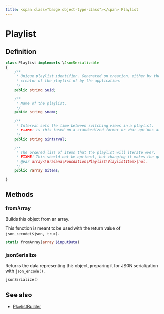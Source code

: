 ```yaml
---
title: <span class="badge object-type-class"></span> Playlist
---
```

# <span class="badge object-type-class"></span> Playlist

## Definition

```php
class Playlist implements \JsonSerializable
{
    /**
     * Unique playlist identifier. Generated on creation, either by the
     * creator of the playlist of by the application.
     */
    public string $uid;

    /**
     * Name of the playlist.
     */
    public string $name;

    /**
     * Interval sets the time between switching views in a playlist.
     * FIXME: Is this based on a standardized format or what options are available? Can datemath be used?
     */
    public string $interval;

    /**
     * The ordered list of items that the playlist will iterate over.
     * FIXME! This should not be optional, but changing it makes the godegen awkward
     * @var array<\Grafana\Foundation\Playlist\PlaylistItem>|null
     */
    public ?array $items;

}
```
## Methods

### <span class="badge object-method"></span> fromArray

Builds this object from an array.

This function is meant to be used with the return value of `json_decode($json, true)`.

```php
static fromArray(array $inputData)
```

### <span class="badge object-method"></span> jsonSerialize

Returns the data representing this object, preparing it for JSON serialization with `json_encode()`.

```php
jsonSerialize()
```

## See also

 * <span class="badge builder"></span> [PlaylistBuilder](./builder-PlaylistBuilder.md)

